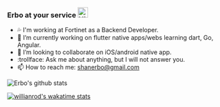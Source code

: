 ### Erbo at your service <img src='https://qpluspicture.oss-cn-beijing.aliyuncs.com/6LjjQA/Hi.gif' alt='Hi' width="24"/> 



- 💦 I'm working at Fortinet as a Backend Developer.
- 🔭 I’m currently working on flutter native apps/webs learning dart, Go, Angular.
- 👯 I’m looking to collaborate on iOS/android native app.
- 	:trollface:  Ask me about anything, but I will not answer you.
- 📫 How to reach me: shanerbo@gmail.com


![Erbo's github stats](https://github-readme-stats.vercel.app/api?username=shanerbo&show_icons=true&count_private=true&include_all_commits=true&custom_title=GG%21&hide_border=true&theme=tokyonight)

[![willianrod's wakatime stats](https://github-readme-stats.vercel.app/api/wakatime?username=shanerbo&count_private=true)](https://github.com/anuraghazra/github-readme-stats)
